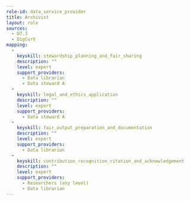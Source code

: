 ```yaml
---
role-id: data_service_provider
title: Archivist
layout: role
sources: 
  - D7.3
  - DigCurV
mapping: 
  - 
    keyskill: stewardship_planning_and_fair_sharing
    description: ""
    level: expert
    support_providers: 
      - Data librarian
      - Data steward A
  - 
    keyskill: legal_and_ethics_application
    description: ""
    level: expert
    support_providers: 
      - Data steward A
  - 
    keyskill: fair_output_preparation_and_documentation
    description: ""
    level: expert
    support_providers: 
      - Data librarian
  - 
    keyskill: contribution_recognition_citation_and_acknowledgement
    description: ""
    level: expert
    support_providers: 
      - Researchers (any level)
      - Data librarian
---
```

